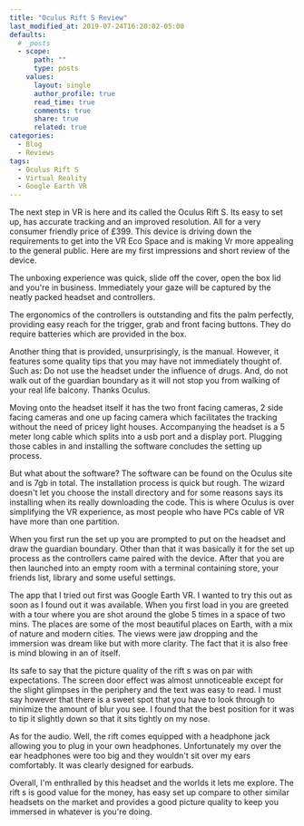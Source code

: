 ```yaml
---
title: "Oculus Rift S Review"
last_modified_at: 2019-07-24T16:20:02-05:00
defaults:
  # _posts
  - scope:
      path: ""
      type: posts
    values:
      layout: single
      author_profile: true
      read_time: true
      comments: true
      share: true
      related: true
categories:
  - Blog
  - Reviews
tags:
  - Oculus Rift S
  - Virtual Reality
  - Google Earth VR
---
```



The next step in VR is here and its called the Oculus Rift S. Its easy to set up, has accurate tracking and an improved resolution. All for a very consumer friendly price of £399. This device is driving down the requirements to get into the VR Eco Space and is making Vr more appealing to the general public. Here are my first impressions and short review of the device.

The unboxing experience was quick, slide off the cover, open the box lid and you're in business. Immediately your gaze will be captured by the neatly packed headset and controllers. 

The ergonomics of the controllers is outstanding and fits the palm perfectly, providing easy reach for the trigger, grab and front facing buttons. They do require batteries which are provided in the box.

Another thing that is provided, unsurprisingly, is the manual. However, it features some quality tips that you may have not immediately thought of. Such as: Do not use the headset under the influence of drugs. And, do not walk out of the guardian boundary as it will not stop you from walking of your real life balcony. Thanks Oculus.

Moving onto the headset itself it has the two front facing cameras, 2 side facing cameras and one up facing camera which facilitates the tracking without the need of pricey light houses. Accompanying the headset is a 5 meter long cable which splits into a usb port and a display port. Plugging those cables in and installing the software concludes the setting up process.

But what about the software? The software can be found on the Oculus site and is 7gb in total. The installation process is quick but rough. The wizard doesn't let you choose the install directory and for some reasons says its installing when its really downloading the code. This is where Oculus is over simplifying the VR experience, as most people who have PCs cable of VR have more than one partition.

When you first run the set up you are prompted to put on the headset and draw the guardian boundary. Other than that it was basically it for the set up process as the controllers came paired with the device. After that you are then launched into an empty room with a terminal containing store, your friends list, library and some useful settings.

The app that I tried out first was Google Earth VR. I wanted to try this out as soon as I found out it was available. When you first load in you are greeted with a tour where you are shot around the globe 5 times in a space of two mins. The places are some of the most beautiful places on Earth, with a mix of nature and modern cities. The views were jaw dropping and the immersion was dream like but with more clarity. The fact that it is also free is mind blowing in an of itself.

Its safe to say that the picture quality of the rift s was on par with expectations. The screen door effect was almost unnoticeable except for the slight glimpses in the periphery and the text was easy to read. I must say however that there is a sweet spot that you have to look through to minimize the amount of blur you see. I found that the best position for it was to tip it slightly down so that it sits tightly on my nose. 

As for the audio. Well, the rift comes equipped with a headphone jack allowing you to plug in your own headphones. Unfortunately my over the ear headphones were too big and they wouldn't sit over my ears comfortably. It was clearly designed for earbuds.

Overall, I'm enthralled by this headset and the worlds it lets me explore. The rift s is good value for the money, has easy set up compare to other similar headsets on the market and provides a good picture quality to keep you immersed in whatever is you're doing. 
